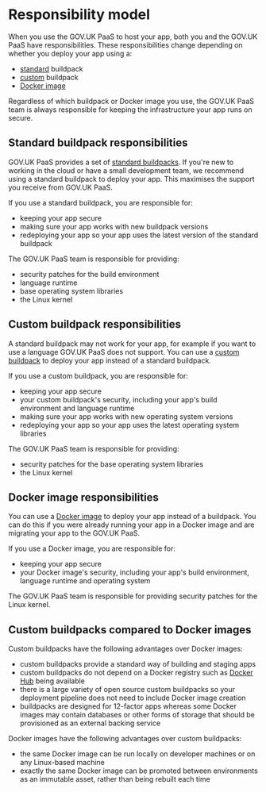 # Responsibility model

When you use the GOV.UK PaaS to host your app, both you and the GOV.UK PaaS have responsibilities. These responsibilities change depending on whether you deploy your app using a:

- [standard](#standard-buildpack-responsibilities) buildpack
- [custom](#custom-buildpack-responsibilities) buildpack
- [Docker image](#docker-image-responsibilities)

Regardless of which buildpack or Docker image you use, the GOV.UK PaaS team is always responsible for keeping the infrastructure your app runs on secure.

## Standard buildpack responsibilities

GOV.UK PaaS provides a set of [standard buildpacks](/deploying_apps.html#buildpacks). If you're new to working in the cloud or have a small development team, we recommend using a standard buildpack to deploy your app. This maximises the support you receive from GOV.UK PaaS.

If you use a standard buildpack, you are responsible for:

- keeping your app secure
- making sure your app works with new buildpack versions
- redeploying your app so your app uses the latest version of the standard buildpack

The GOV.UK PaaS team is responsible for providing:

- security patches for the build environment
- language runtime
- base operating system libraries
- the Linux kernel

## Custom buildpack responsibilities

A standard buildpack may not work for your app, for example if you want to use a language GOV.UK PaaS does not support. You can use a [custom buildpack](/deploying_apps.html#how-to-use-custom-buildpacks) to deploy your app instead of a standard buildpack.

If you use a custom buildpack, you are responsible for:

- keeping your app secure
- your custom buildpack's security, including your app's build environment and language runtime
- making sure your app works with new operating system versions
- redeploying your app so your app uses the latest operating system libraries

The GOV.UK PaaS team is responsible for providing:

- security patches for the base operating system libraries
- the Linux kernel

## Docker image responsibilities

You can use a [Docker image](/deploying_apps.html#deploy-a-docker-image) to deploy your app instead of a buildpack. You can do this if you were already running your app in a Docker image and are migrating your app to the GOV.UK PaaS.

If you use a Docker image, you are responsible for:

- keeping your app secure
- your Docker image's security, including your app's build environment, language runtime and operating system

The GOV.UK PaaS team is responsible for providing security patches for the Linux kernel.

## Custom buildpacks compared to Docker images

Custom buildpacks have the following advantages over Docker images:

- custom buildpacks provide a standard way of building and staging apps
- custom buildpacks do not depend on a Docker registry such as [Docker Hub](https://hub.docker.com/) being available
- there is a large variety of open source custom buildpacks so your deployment pipeline does not need to include Docker image creation
- buildpacks are designed for 12-factor apps whereas some Docker images may contain databases or other forms of storage that should be provisioned as an external backing service

Docker images have the following advantages over custom buildpacks:

- the same Docker image can be run locally on developer machines or on any Linux-based machine
- exactly the same Docker image can be promoted between environments as an immutable asset, rather than being rebuilt each time
